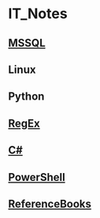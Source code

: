 # IT_Notes
## [MSSQL](./MSSQL/MSSQL.md)  
## Linux  
## Python  
## [RegEx](./RegEx/RegEx.md)  
## [C#](./CSharp/CSharp.md)  
## [PowerShell](./PowerShell/PowerShell.md)  
## [ReferenceBooks](./ReferenceBooks.md)  

